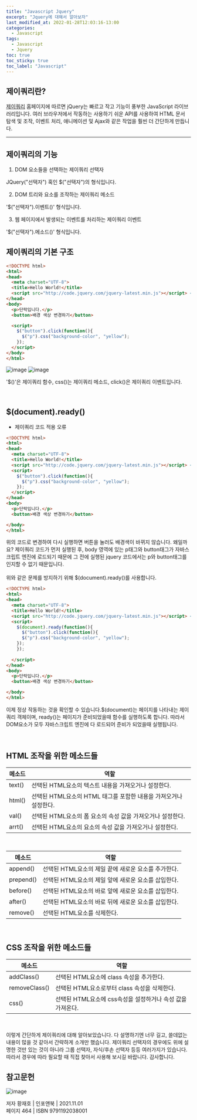 ```yaml
---
title: "Javascript Jquery"
excerpt: "Jquery에 대해서 알아보자"
last_modified_at: 2022-01-28T12:03:16-13:00
categories:
  - Javascript
tags:
  - Javascript
  - Jquery
toc: true
toc_sticky: true
toc_label: "Javascript"
---
```


## 제이쿼리란?

<a href="https://jquery.com">제이쿼리</a> 홈페이지에 따르면 jQuery는 빠르고 작고 기능이 풍부한 JavaScript 라이브러리입니다. 여러 브라우저에서 작동하는 사용하기 쉬운 API를 사용하여 HTML 문서 탐색 및 조작, 이벤트 처리, 애니메이션 및 Ajax와 같은 작업을 훨씬 더 간단하게 만듭니다.
<hr>

## 제이쿼리의 기능

1. DOM 요소들을 선택하는 제이쿼리 선택자

JQuery("선택자") 혹인 $("선택자")의 형식입니다.

2. DOM 트리와 요소를 조작하는 제이쿼리 메소드

'$("선택자").이벤트()' 형식입니다.

3. 웹 페이지에서 발생되는 이벤트를 처리하는 제이쿼리 이벤트

'$("선택자").메소드()' 형식입니다.<br>


## 제이쿼리의 기본 구조

```html
<!DOCTYPE html>
<html>
<head>
  <meta charset="UTF-8">
  <title>Hello World!</title>
  <script src="http://code.jquery.com/jquery-latest.min.js"></script> <!-- 제이쿼리 불러오기 -->
</head>
<body>
  <p>단락입니다.</p>
  <button>배경 색상 변경하기</button>

  <script>
    $("button").click(function(){
      $("p").css("background-color", "yellow");
    });
  </script>
</body>
</html>
```

![image](https://user-images.githubusercontent.com/72953874/151486181-288bcd3c-ad53-4814-b527-233d4524c68c.png)
![image](https://user-images.githubusercontent.com/72953874/151486188-7d62a307-3136-473a-b3cc-8f2aec01b516.png)

'$()'은 제이쿼리 함수, css()는 제이쿼리 메소드, click()은 제이쿼리 이벤트입니다.

<br>

## $(document).ready()

- 제이쿼리 코드 적용 오류

```html
<!DOCTYPE html>
<html>
<head>
  <meta charset="UTF-8">
  <title>Hello World!</title>
  <script src="http://code.jquery.com/jquery-latest.min.js"></script> <!-- 제이쿼리 불러오기 -->
  <script>
    $("button").click(function(){
      $("p").css("background-color", "yellow");
    });
  </script>
</head>
<body>
  <p>단락입니다.</p>
  <button>배경 색상 변경하기</button>

</body>
</html>
```
위의 코드로 변경하여 다시 실행하면 버튼을 눌러도 배경색이 바뀌지 않습니다. 왜일까요? 제이쿼리 코드가 먼저 실행된 후, body 영역에 있는 p태그와 button태그가 자바스크립트 엔진에 로드되기 때문에 그 전에 실행된 jquery 코드에서는 p와 button태그를 인지할 수 없기 때문입니다.
<br>
<br>
위와 같은 문제를 방지하기 위해 $(document).ready()를 사용합니다.

```html
<!DOCTYPE html>
<html>
<head>
  <meta charset="UTF-8">
  <title>Hello World!</title>
  <script src="http://code.jquery.com/jquery-latest.min.js"></script> <!-- 제이쿼리 불러오기 -->
  <script>
    $(document).ready(function(){
      $("button").click(function(){
      $("p").css("background-color", "yellow");
    });
    });
    
  </script>
</head>
<body>
  <p>단락입니다.</p>
  <button>배경 색상 변경하기</button>

</body>
</html>
```

이제 정상 작동하는 것을 확인할 수 있습니다.$(document)는 페이지를 나타내는 제이쿼리 객체이며, ready()는 페이지가 준비되었을때 함수를 실행하도록 합니다. 따라서 DOM요소가 모두 자바스크립트 엔진에 다 로드되어 준비가 되었을때 실행됩니다.

<br>

## HTML 조작을 위한 메소드들

|메소드|역할|
|---|---|
|text()|선택된 HTML요소의 텍스트 내용을 가져오거나 설정한다.|
|html()|선택된 HTML요소의 HTML 태그를 포함한 내용을 가져오거나 설정한다.|
|val()|선택된 HTML요소의 폼 요소의 속성 값을 가져오거나 설정한다.|
|arrt()|선택된 HTML요소의 요소의 속성 값을 가져오거나 설정한다.|

<br>

|메소드|역할|
|---|---|
|append()|선택된 HTML요소의 제일 끝에 새로운 요소를 추가한다.|
|prepend()|선택된 HTML요소의 제일 앞에 새로운 요소를 삽입한다.|
|before()|선택된 HTML요소의 바로 앞에 새로운 요소를 삽입한다.|
|after()|선택된 HTML요소의 바로 뒤에 새로운 요소를 삽입한다.|
|remove()|선택된 HTML요소를 삭제한다.|
<br>

## CSS 조작을 위한 메소드들

|메소드|역할|
|---|---|
|addClass()|선택된 HTML요소에 class 속성을 추가한다.|
|removeClass()|선택된 HTML요소로부터 class 속성을 삭제한다.|
|css()|선택된 HTML요소에 css속성을 설정하거나 속성 값을 가져온다.|



<br>

이렇게 간단하게 제이쿼리에 대해 알아보았습니다. 다 설명하기엔 너무 길고, 쓸데없는 내용이 많을 것 같아서 간략하게 소개만 했습니다. 제이쿼리 선택자의 경우에도 위에 설명한 것만 있는 것이 아니라 그룹 선택자, 자식/후손 선택자 등등 여러가지가 있습니다. 따라서 경우에 따라 필요할 때 직접 찾아서 사용해 보시길 바랍니다. 감사합니다.
<br> 

## 참고문헌

![image](https://user-images.githubusercontent.com/72953874/151288663-06e5edaa-1585-4511-8413-b4e23b264bb2.png)

저자 황재호 | 인포앤북 | 2021.11.01<br>
페이지 464 | ISBN 9791192038001